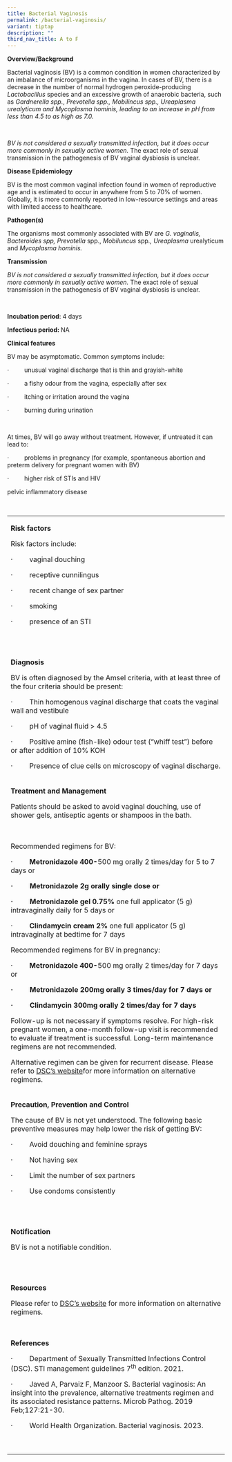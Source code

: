 ```yaml
---
title: Bacterial Vaginosis
permalink: /bacterial-vaginosis/
variant: tiptap
description: ""
third_nav_title: A to F
---
```

<p><strong>Overview/Background</strong>
</p>
<p>Bacterial vaginosis (BV) is a common condition in women characterized
by an imbalance of microorganisms in the vagina. In cases of BV, there
is a decrease in the number of normal hydrogen peroxide-producing <em>Lactobacillus </em>species
and an excessive growth of anaerobic bacteria, such as <em>Gardnerella spp.</em>,&nbsp;<em>Prevotella spp., Mobilincus spp., Ureaplasma urealyticum and Mycoplasma hominis, leading to an increase in pH from less than 4.5 to as high as 7.0.</em>
</p>
<p><em>&nbsp;</em>
</p>
<p><em>BV is not considered a sexually transmitted infection, but it does occur more commonly in sexually active women. </em>The
exact role of sexual transmission in the pathogenesis of BV vaginal dysbiosis
is unclear.</p>
<p></p>
<p><strong>Disease Epidemiology</strong>
</p>
<p>BV is the most common vaginal infection found in women of reproductive
age and is estimated to occur in anywhere from 5 to 70% of women. Globally,
it is more commonly reported in low-resource settings and areas with limited
access to healthcare.</p>
<p></p>
<p><strong>Pathogen(s)</strong>
</p>
<p>The organisms most commonly associated with BV are&nbsp;<em>G. vaginalis, Bacteroides spp, Prevotella</em> spp.,&nbsp;<em>Mobiluncus</em>&nbsp;spp<em>.,</em>  <em>Ureaplasma </em>urealyticum<em> </em>and&nbsp;<em>Mycoplasma hominis.</em>
</p>
<p></p>
<p><strong>Transmission</strong>
</p>
<p><em>BV is not considered a sexually transmitted infection, but it does occur more commonly in sexually active women. </em>The
exact role of sexual transmission in the pathogenesis of BV vaginal dysbiosis
is unclear.</p>
<p>&nbsp;</p>
<p><strong>Incubation period</strong>: 4 days</p>
<p><strong>Infectious period: </strong>NA</p>
<p></p>
<p><strong>Clinical features</strong>
</p>
<p>BV may be asymptomatic. Common symptoms include:</p>
<p>·&nbsp;&nbsp;&nbsp;&nbsp;&nbsp;&nbsp;&nbsp;&nbsp; unusual vaginal discharge
that is thin and grayish-white</p>
<p>·&nbsp;&nbsp;&nbsp;&nbsp;&nbsp;&nbsp;&nbsp;&nbsp; a fishy odour from the
vagina, especially after sex</p>
<p>·&nbsp;&nbsp;&nbsp;&nbsp;&nbsp;&nbsp;&nbsp;&nbsp; itching or irritation
around the vagina</p>
<p>·&nbsp;&nbsp;&nbsp;&nbsp;&nbsp;&nbsp;&nbsp;&nbsp; burning during urination</p>
<p>&nbsp;</p>
<p>At times, BV will go away without treatment. However, if untreated it
can lead to:</p>
<p>·&nbsp;&nbsp;&nbsp;&nbsp;&nbsp;&nbsp;&nbsp;&nbsp; problems in pregnancy
(for example, spontaneous abortion and preterm delivery for pregnant women
with BV)</p>
<p>·&nbsp;&nbsp;&nbsp;&nbsp;&nbsp;&nbsp;&nbsp;&nbsp; higher risk of STIs
and HIV</p>
<p>pelvic inflammatory disease</p>
<p></p>
<p>
<br>
</p>
<table style="minWidth: 25px">
<colgroup>
<col>
</colgroup>
<tbody>
<tr>
<td rowspan="1" colspan="1">
<p><strong>Risk factors</strong>
</p>
<p>Risk factors include:</p>
<p>·&nbsp;&nbsp;&nbsp;&nbsp;&nbsp;&nbsp;&nbsp;&nbsp; vaginal douching</p>
<p>·&nbsp;&nbsp;&nbsp;&nbsp;&nbsp;&nbsp;&nbsp;&nbsp; receptive cunnilingus</p>
<p>·&nbsp;&nbsp;&nbsp;&nbsp;&nbsp;&nbsp;&nbsp;&nbsp; recent change of sex
partner</p>
<p>·&nbsp;&nbsp;&nbsp;&nbsp;&nbsp;&nbsp;&nbsp;&nbsp; smoking</p>
<p>·&nbsp;&nbsp;&nbsp;&nbsp;&nbsp;&nbsp;&nbsp;&nbsp; presence of an STI</p>
<p>&nbsp;</p>
</td>
</tr>
<tr>
<td rowspan="1" colspan="1">
<p><strong>Diagnosis</strong>
</p>
<p>BV is often diagnosed by the Amsel criteria, with at least three of the
four criteria should be present:</p>
<p>·&nbsp;&nbsp;&nbsp;&nbsp;&nbsp;&nbsp;&nbsp;&nbsp; Thin homogenous vaginal
discharge that coats the vaginal wall and vestibule</p>
<p>·&nbsp;&nbsp;&nbsp;&nbsp;&nbsp;&nbsp;&nbsp;&nbsp; pH of vaginal fluid
&gt; 4.5</p>
<p>·&nbsp;&nbsp;&nbsp;&nbsp;&nbsp;&nbsp;&nbsp;&nbsp; Positive amine (fish-like)
odour test (“whiff test”) before or after addition of 10% KOH</p>
<p>·&nbsp;&nbsp;&nbsp;&nbsp;&nbsp;&nbsp;&nbsp;&nbsp; Presence of clue cells
on microscopy of vaginal discharge.</p>
</td>
</tr>
<tr>
<td rowspan="1" colspan="1">
<p><strong>Treatment and Management</strong>
</p>
<p>Patients should be asked to avoid vaginal douching, use of shower gels,
antiseptic agents or shampoos in the bath.</p>
<p>&nbsp;</p>
<p>Recommended regimens for BV:</p>
<p>·&nbsp;&nbsp;&nbsp;&nbsp;&nbsp;&nbsp;&nbsp;&nbsp; <strong>Metronidazole&nbsp;400-</strong>500
mg orally 2 times/day for 5 to 7 days or</p>
<p><strong>·&nbsp;&nbsp;&nbsp;&nbsp;&nbsp;&nbsp;&nbsp;&nbsp; Metronidazole 2g orally single dose or</strong>
</p>
<p><strong>·&nbsp;&nbsp;&nbsp;&nbsp;&nbsp;&nbsp;&nbsp;&nbsp; Metronidazole gel 0.75%</strong>&nbsp;one
full applicator (5 g) intravaginally daily for 5 days or</p>
<p>·&nbsp;&nbsp;&nbsp;&nbsp;&nbsp;&nbsp;&nbsp;&nbsp; <strong>Clindamycin cream 2%</strong>&nbsp;one
full applicator (5 g) intravaginally at bedtime for 7 days</p>
<p>Recommended regimens for BV in pregnancy:</p>
<p>·&nbsp;&nbsp;&nbsp;&nbsp;&nbsp;&nbsp;&nbsp;&nbsp; <strong>Metronidazole&nbsp;400-</strong>500
mg orally 2 times/day for 7 days or</p>
<p><strong>·&nbsp;&nbsp;&nbsp;&nbsp;&nbsp;&nbsp;&nbsp;&nbsp; Metronidazole 200mg orally 3 times/day for 7 days or</strong>
</p>
<p><strong>·&nbsp;&nbsp;&nbsp;&nbsp;&nbsp;&nbsp;&nbsp;&nbsp; Clindamycin 300mg orally 2 times/day for 7 days</strong>
</p>
<p>Follow-up is not necessary if symptoms resolve. For high-risk pregnant
women, a one-month follow-up visit is recommended to evaluate if treatment
is successful. Long-term maintenance regimens are not recommended.</p>
<p>Alternative regimen can be given for recurrent disease. Please refer to
<a href="https://www.nsc.com.sg/dsc/healthcare-professionals/publications/Pages/STI-Management-Guidelines.aspx" rel="noopener noreferrer nofollow" target="_blank">DSC’s website</a>for more information on alternative regimens.</p>
</td>
</tr>
<tr>
<td rowspan="1" colspan="1">
<p><strong>Precaution, Prevention and Control</strong>
</p>
<p>The cause of BV is not yet understood. The following basic preventive
measures may help lower the risk of getting BV:</p>
<p>·&nbsp;&nbsp;&nbsp;&nbsp;&nbsp;&nbsp;&nbsp;&nbsp; Avoid douching and feminine
sprays</p>
<p>·&nbsp;&nbsp;&nbsp;&nbsp;&nbsp;&nbsp;&nbsp;&nbsp; Not having sex</p>
<p>·&nbsp;&nbsp;&nbsp;&nbsp;&nbsp;&nbsp;&nbsp;&nbsp; Limit the number of
sex partners</p>
<p>·&nbsp;&nbsp;&nbsp;&nbsp;&nbsp;&nbsp;&nbsp;&nbsp; Use condoms consistently</p>
<p><strong>&nbsp;</strong>
</p>
</td>
</tr>
<tr>
<td rowspan="1" colspan="1">
<p><strong>Notification</strong>
</p>
<p>BV is not a notifiable condition.</p>
<p>&nbsp;</p>
</td>
</tr>
<tr>
<td rowspan="1" colspan="1">
<p><strong>Resources</strong>
</p>
<p>Please refer to <a href="https://www.nsc.com.sg/dsc/healthcare-professionals/publications/Pages/STI-Management-Guidelines.aspx" rel="noopener noreferrer nofollow" target="_blank">DSC’s website</a> for
more information on alternative regimens.</p>
<p><strong>&nbsp;</strong>
</p>
<p><strong>References</strong>
</p>
<p>·&nbsp;&nbsp;&nbsp;&nbsp;&nbsp;&nbsp;&nbsp;&nbsp; Department of Sexually
Transmitted Infections Control (DSC). STI management guidelines 7<sup>th</sup> edition.
2021.</p>
<p>·&nbsp;&nbsp;&nbsp;&nbsp;&nbsp;&nbsp;&nbsp;&nbsp; Javed A, Parvaiz F,
Manzoor S.&nbsp;Bacterial&nbsp;vaginosis: An insight into the prevalence,
alternative treatments regimen and its associated resistance patterns.&nbsp;Microb
Pathog.&nbsp;2019 Feb;127:21-30.</p>
<p>·&nbsp;&nbsp;&nbsp;&nbsp;&nbsp;&nbsp;&nbsp;&nbsp; World Health Organization.
Bacterial vaginosis. 2023.</p>
<p>&nbsp;</p>
</td>
</tr>
</tbody>
</table>
<p></p>